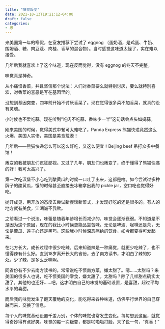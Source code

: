 ```yaml
---
title: "味觉叛变"
date: 2021-10-13T19:21:12-04:00
draft: false
categories:
- 思
---
```


来美国第一年的寒假，在室友推荐下尝试了 eggnog （蛋奶酒，是鸡蛋、牛奶、朗姆酒、糖、肉豆蔻、肉桂、香草的混合物）。当时感觉这味道太怪了，实在难以接受。

几年后我就喜欢上了这个味道，现在反而觉得，没有 eggnog 的冬天不完整。

味觉真是神奇。

从小痛恨香菜，并且坚信那个说法：人们对香菜要么就特别讨厌，要么就特别喜欢，对香菜的喜恶是写在基因里的。

没想到基因突变，四年前开始不讨厌香菜了。现在觉得很多菜不加香菜，就真的没有灵魂。

小时候也不爱吃蒜。现在听到“吃肉不吃蒜，香味少一半”这句话会点头如捣蒜。

刚来美国的时候，觉得美式中餐可太难吃了，Panda Express 熊猫快递竟然这么火爆，美国人实惨，美国是美食荒漠！

几年后——熊猫快递怎么可以这么好吃，又这么便宜！Beijing beef 吊打众多中餐馆！

叛变的我被朋友们疯狂鄙视。又过了几年，朋友们也叛变了，终于懂得了熊猫快递的好！我可太高兴了。

第一次吃汉堡不小心吃到酸黄瓜的时候一口吐了出来，这都是啥。如今尝试过多种牌子的酸黄瓜，饿的时候甚至直接去冰箱拿出我的 pickle jar，空口吃也觉得好吃。

抛开成见，用开放的态度去尝试新餐馆新菜式，才发现好吃的还是很多的。有人的地方就有美食，江湖诚不我欺。

之前看过一个说法，味蕾是随着年龄增长而减少的，味觉会逐渐衰弱。不知道是不是因为这个原因，现在的我比小时候更能品尝苦味。无论是啤酒、咖啡还是茶，无论是苦瓜、莲子心还是黑巧，这些我小时候深恶痛绝的饮食，如今都变得可爱起来。

在北方长大，成长过程中很少吃辣。后来知道辣是一种痛觉，就更少吃辣了，也不懂得辣有什么好。直到18岁离开长大的省份，去了南方读书，才明白了辣的妙处。少了辣，是多么乏味啊。

同省份有不少去南方读书的，常常说吃不惯南方菜，嫌太甜了。嗯……太甜吗？来美国的很多人也说，吃不惯美国的零食，嫌太甜了。太甜吗？除了几样甜点确实太甜了，其他的也还好……吧。这才明白自己的味觉的基础设置，是喜甜，超过平均水平的喜甜。

而后我的味觉发生了翻天覆地的变化，能吃得来各种味道，仿佛平行世界的自己穿越而来，交换了信息。

每个人的味觉基础设置千差万别，个体的味觉也常发生变化。每每想到这里，就觉得奇妙得有点好笑。味觉的每一次叛变，都是啪啪啪打脸，末了说一句，“真香！”